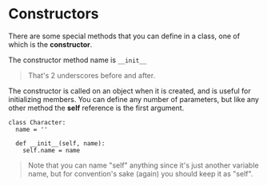 # Constructors

There are some special methods that you can define in a class, one of which is the **constructor**.

The constructor method name is ```__init__```

> That's 2 underscores before and after.

The constructor is called on an object when it is created, and is useful for initializing members. You can define any number of parameters, but like any other method the **self** reference is the first argument.

```
class Character:
  name = ''

  def __init__(self, name):
    self.name = name

```

> Note that you can name "self" anything since it's just another variable name, but for convention's sake (again) you should keep it as "self".